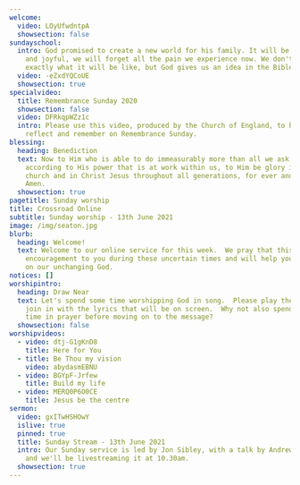 ```yaml
---
welcome:
  video: LOyUfwdntpA
  showsection: false
sundayschool:
  intro: God promised to create a new world for his family. It will be so perfect
    and joyful, we will forget all the pain we experience now. We don't know
    exactly what it will be like, but God gives us an idea in the Bible...
  video: -eZxdYQCoUE
  showsection: true
specialvideo:
  title: Remembrance Sunday 2020
  showsection: false
  video: DFRkqpWZz1c
  intro: Please use this video, produced by the Church of England, to help you
    reflect and remember on Remembrance Sunday.
blessing:
  heading: Benediction
  text: Now to Him who is able to do immeasurably more than all we ask or imagine,
    according to His power that is at work within us, to Him be glory in the
    church and in Christ Jesus throughout all generations, for ever and ever!
    Amen.
  showsection: true
pagetitle: Sunday worship
title: Crossroad Online
subtitle: Sunday worship - 13th June 2021
image: /img/seaton.jpg
blurb:
  heading: Welcome!
  text: Welcome to our online service for this week.  We pray that this will be an
    encouragement to you during these uncertain times and will help you to focus
    on our unchanging God.
notices: []
worshipintro:
  heading: Draw Near
  text: Let's spend some time worshipping God in song.  Please play the videos and
    join in with the lyrics that will be on screen.  Why not also spend some
    time in prayer before moving on to the message?
  showsection: false
worshipvideos:
  - video: dtj-G1gKnD8
    title: Here for You
  - title: Be Thou my vision
    video: abydasmEBNU
  - video: BGYpF-Jrfew
    title: Build my life
  - video: MERQ0P6O0CE
    title: Jesus be the centre
sermon:
  video: gxITwHSHOwY
  islive: true
  pinned: true
  title: Sunday Stream - 13th June 2021
  intro: Our Sunday service is led by Jon Sibley, with a talk by Andrew Sibley,
    and we'll be livestreaming it at 10.30am.
  showsection: true
---
```

